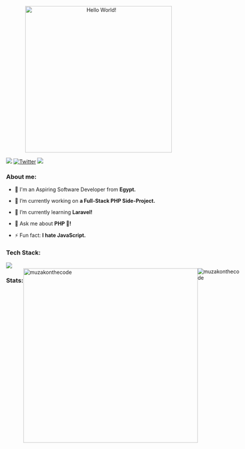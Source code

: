 <div style="text-align: center;"> 
  <img width="400" src="https://readme-typing-svg.herokuapp.com?font=JetBrains+Mono&weight=600&size=30&duration=2500&width=535&lines=Hi,+I'm+Muhammad;I+love+Software.;WBU?;let's+Connect!"  alt="Hello World!"/>
</div>

![](https://komarev.com/ghpvc/?username=muzakonthecode&color=blueviolet)
[![Twitter](https://img.shields.io/twitter/url/https/twitter.com/muzakonthecode.svg?style=social&label=Follow%20%40muzakonthecode)](https://twitter.com/muzakonthecode)
![](https://www.codewars.com/users/muzakonthecode/badges/micro)

<h3 align="left">About me:</h3>

- 👨 I'm an Aspiring Software Developer from **Egypt.**

- 🔭 I’m currently working on **a Full-Stack PHP Side-Project.**

- 🌱 I’m currently learning **Laravel!**

- 💬 Ask me about **PHP 🐘!**

- ⚡ Fun fact: **I hate JavaScript.**

<div>
  <h3 align="left">Tech Stack:</h3>
  <div align="left">
    <img src="https://skillicons.dev/icons?i=html,css,tailwind,js,vue,php,laravel,mysql,git,linux" />
  </div>
</div>

<div style="display: flex;" align="left">
  <h3 align="left">Stats:</h3>
  <img width="476" src="https://github-readme-stats.vercel.app/api?username=muzakonthecode&theme=gotham&show_icons=true&locale=en&hide_border=true" alt="muzakonthecode" />
  <img align="center" src="https://github-readme-streak-stats.herokuapp.com/?user=muzakonthecode&theme=gotham&hide_border=true" alt="muzakonthecode" />
</div>

